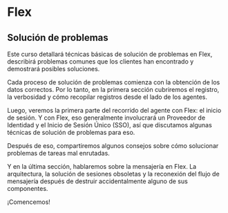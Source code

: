 # Flex

## Solución de problemas

Este curso detallará técnicas básicas de solución de problemas en Flex, describirá problemas comunes que los clientes han encontrado y demostrará posibles soluciones.

Cada proceso de solución de problemas comienza con la obtención de los datos correctos. Por lo tanto, en la primera sección cubriremos el registro, la verbosidad y cómo recopilar registros desde el lado de los agentes.

Luego, veremos la primera parte del recorrido del agente con Flex: el inicio de sesión. Y con Flex, eso generalmente involucrará un Proveedor de Identidad y el Inicio de Sesión Único (SSO), así que discutamos algunas técnicas de solución de problemas para eso.

Después de eso, compartiremos algunos consejos sobre cómo solucionar problemas de tareas mal enrutadas.

Y en la última sección, hablaremos sobre la mensajería en Flex. La arquitectura, la solución de sesiones obsoletas y la reconexión del flujo de mensajería después de destruir accidentalmente alguno de sus componentes.

¡Comencemos!
